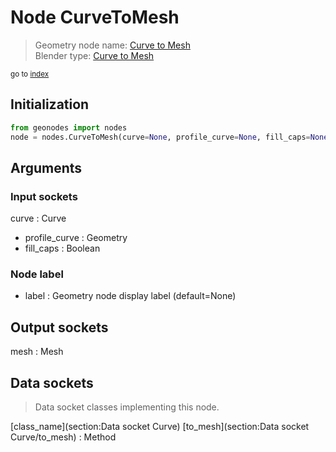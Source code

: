 
# Node CurveToMesh

> Geometry node name: [Curve to Mesh](https://docs.blender.org/manual/en/latest/modeling/geometry_nodes/material/curve_to_mesh.html)<br>
  Blender type: [Curve to Mesh](https://docs.blender.org/api/current/bpy.types.GeometryNodeCurveToMesh.html)
  
<sub>go to [index](/docs/index.md)</sub>

## Initialization

```python
from geonodes import nodes
node = nodes.CurveToMesh(curve=None, profile_curve=None, fill_caps=None, label=None)
```



## Arguments


### Input sockets

curve : Curve
- profile_curve : Geometry
- fill_caps : Boolean

### Node label

- label : Geometry node display label (default=None)

## Output sockets

mesh : Mesh

## Data sockets

> Data socket classes implementing this node.
  
[class_name](section:Data socket Curve) [to_mesh](section:Data socket Curve/to_mesh) : Method

